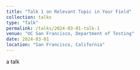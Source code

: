 ```yaml
---
title: "Talk 1 on Relevant Topic in Your Field"
collection: talks
type: "Talk"
permalink: /talks/2024-03-01-talk-1
venue: "UC San Francisco, Department of Testing"
date: 2024-03-01
location: "San Francisco, California"
---
```


a talk
